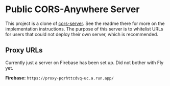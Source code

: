 # Public CORS-Anywhere Server

This project is a clone of [cors-server](https://github.com/isoaxe/cors-server). See the readme there for more on the implementation instructions. The purpose of this server is to whitelist URLs for users that could not deploy their own server, which is recommended.


## Proxy URLs

Currently just a server on Firebase has been set up. Did not bother with Fly yet.

**Firebase:** `https://proxy-pqrhttcdvq-uc.a.run.app/`